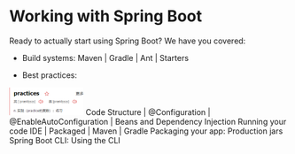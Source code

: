 # Working with Spring Boot
Ready to actually start using Spring Boot? We have you covered:

* Build systems: Maven | Gradle | Ant | Starters

* Best practices: 
<img src="2018-04-22-13-12-28.png" height="50"/>
Code Structure | @Configuration | @EnableAutoConfiguration | Beans and Dependency Injection
Running your code IDE | Packaged | Maven | Gradle
Packaging your app: Production jars
Spring Boot CLI: Using the CLI